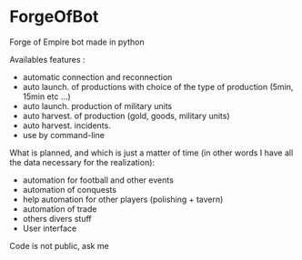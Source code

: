 # ForgeOfBot
Forge of Empire bot made in python

Availables features : 
  - automatic connection and reconnection
  - auto launch. of productions with choice of the type of production (5min, 15min etc ...)
  - auto launch. production of military units
  - auto harvest. of production (gold, goods, military units)
  - auto harvest. incidents.
  - use by command-line
  
What is planned, and which is just a matter of time (in other words I have all the data necessary for the realization):
  - automation for football and other events
  - automation of conquests
  - help automation for other players (polishing + tavern)
  - automation of trade
  - others divers stuff
  - User interface
  
  Code is not public, ask me 
